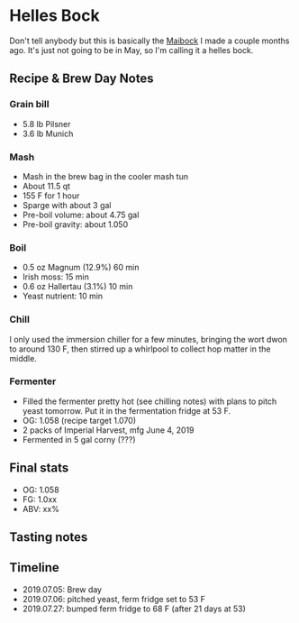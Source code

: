 # Helles Bock
Don't tell anybody but this is basically the [Maibock](../39-Maibock/README.md) I made a couple months ago. It's just not going to be in May, so I'm calling it a helles bock.

## Recipe & Brew Day Notes
### Grain bill
- 5.8 lb Pilsner
- 3.6 lb Munich

### Mash
- Mash in the brew bag in the cooler mash tun
- About 11.5 qt
- 155 F for 1 hour
- Sparge with about 3 gal
- Pre-boil volume: about 4.75 gal
- Pre-boil gravity: about 1.050

### Boil
- 0.5 oz Magnum (12.9%) 60 min
- Irish moss: 15 min
- 0.6 oz Hallertau (3.1%) 10 min
- Yeast nutrient: 10 min

### Chill
I only used the immersion chiller for a few minutes, bringing the wort dwon to around 130 F, then stirred up a whirlpool to collect hop matter in the middle.

### Fermenter
- Filled the fermenter pretty hot (see chilling notes) with plans to pitch yeast tomorrow. Put it in the fermentation fridge at 53 F.
- OG: 1.058 (recipe target 1.070)
- 2 packs of Imperial Harvest, mfg June 4, 2019
- Fermented in 5 gal corny (???)

## Final stats
- OG: 1.058
- FG: 1.0xx
- ABV: xx%

## Tasting notes

## Timeline
- 2019.07.05: Brew day
- 2019.07.06: pitched yeast, ferm fridge set to 53 F
- 2019.07.27: bumped ferm fridge to 68 F (after 21 days at 53)
